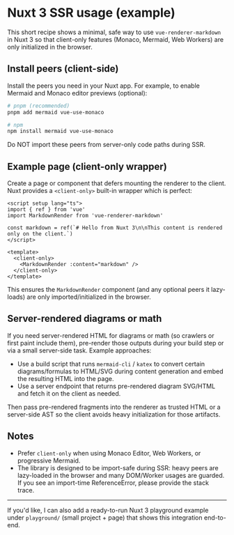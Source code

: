 # Nuxt 3 SSR usage (example)

This short recipe shows a minimal, safe way to use `vue-renderer-markdown` in Nuxt 3 so that client-only features (Monaco, Mermaid, Web Workers) are only initialized in the browser.

## Install peers (client-side)

Install the peers you need in your Nuxt app. For example, to enable Mermaid and Monaco editor previews (optional):

```bash
# pnpm (recommended)
pnpm add mermaid vue-use-monaco

# npm
npm install mermaid vue-use-monaco
```

Do NOT import these peers from server-only code paths during SSR.

## Example page (client-only wrapper)

Create a page or component that defers mounting the renderer to the client. Nuxt provides a `<client-only>` built-in wrapper which is perfect:

```vue
<script setup lang="ts">
import { ref } from 'vue'
import MarkdownRender from 'vue-renderer-markdown'

const markdown = ref(`# Hello from Nuxt 3\n\nThis content is rendered only on the client.`)
</script>

<template>
  <client-only>
    <MarkdownRender :content="markdown" />
  </client-only>
</template>
```

This ensures the `MarkdownRender` component (and any optional peers it lazy-loads) are only imported/initialized in the browser.

## Server-rendered diagrams or math

If you need server-rendered HTML for diagrams or math (so crawlers or first paint include them), pre-render those outputs during your build step or via a small server-side task. Example approaches:

- Use a build script that runs `mermaid-cli` / `katex` to convert certain diagrams/formulas to HTML/SVG during content generation and embed the resulting HTML into the page.
- Use a server endpoint that returns pre-rendered diagram SVG/HTML and fetch it on the client as needed.

Then pass pre-rendered fragments into the renderer as trusted HTML or a server-side AST so the client avoids heavy initialization for those artifacts.

## Notes

- Prefer `client-only` when using Monaco Editor, Web Workers, or progressive Mermaid.
- The library is designed to be import-safe during SSR: heavy peers are lazy-loaded in the browser and many DOM/Worker usages are guarded. If you see an import-time ReferenceError, please provide the stack trace.

---

If you'd like, I can also add a ready-to-run Nuxt 3 playground example under `playground/` (small project + page) that shows this integration end-to-end.
